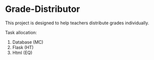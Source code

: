 # Grade-Distributor
This project is designed to help teachers distribute grades individually.

Task allocation:
1. Database (MC)
2. Flask (HT)
3. Html (EQ)
